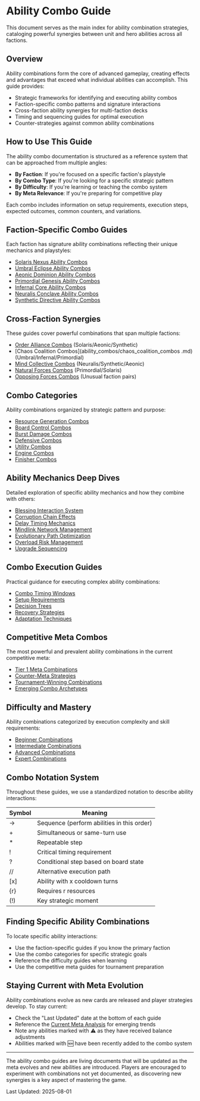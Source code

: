 # Ability Combo Guide

This document serves as the main index for ability combination strategies, cataloging powerful synergies between unit and hero abilities across all factions.

## Overview

Ability combinations form the core of advanced gameplay, creating effects and advantages that exceed what individual abilities can accomplish. This guide provides:

- Strategic frameworks for identifying and executing ability combos
- Faction-specific combo patterns and signature interactions
- Cross-faction ability synergies for multi-faction decks
- Timing and sequencing guides for optimal execution
- Counter-strategies against common ability combinations

## How to Use This Guide

The ability combo documentation is structured as a reference system that can be approached from multiple angles:

- **By Faction**: If you're focused on a specific faction's playstyle
- **By Combo Type**: If you're looking for a specific strategic pattern
- **By Difficulty**: If you're learning or teaching the combo system
- **By Meta Relevance**: If you're preparing for competitive play

Each combo includes information on setup requirements, execution steps, expected outcomes, common counters, and variations.

## Faction-Specific Combo Guides

Each faction has signature ability combinations reflecting their unique mechanics and playstyles:

- [Solaris Nexus Ability Combos](ability_combos/solaris_nexus_combos.md)
- [Umbral Eclipse Ability Combos](ability_combos/umbral_eclipse_combos.md)
- [Aeonic Dominion Ability Combos](ability_combos/aeonic_dominion_combos.md)
- [Primordial Genesis Ability Combos](ability_combos/primordial_genesis_combos.md)
- [Infernal Core Ability Combos](ability_combos/infernal_core_combos.md)
- [Neuralis Conclave Ability Combos](ability_combos/neuralis_conclave_combos.md)
- [Synthetic Directive Ability Combos](ability_combos/synthetic_directive_combos.md)

## Cross-Faction Synergies

These guides cover powerful combinations that span multiple factions:

- [Order Alliance Combos](ability_combos/order_alliance_combos.md) (Solaris/Aeonic/Synthetic)
- [Chaos Coalition Combos](ability_combos/chaos_coalition_combos
.md) (Umbral/Infernal/Primordial)
- [Mind Collective Combos](ability_combos/mind_collective_combos.md) (Neuralis/Synthetic/Aeonic)
- [Natural Forces Combos](ability_combos/natural_forces_combos.md) (Primordial/Solaris)
- [Opposing Forces Combos](ability_combos/opposing_forces_combos.md) (Unusual faction pairs)

## Combo Categories

Ability combinations organized by strategic pattern and purpose:

- [Resource Generation Combos](ability_combos/resource_generation_combos.md)
- [Board Control Combos](ability_combos/board_control_combos.md)
- [Burst Damage Combos](ability_combos/burst_damage_combos.md)
- [Defensive Combos](ability_combos/defensive_combos.md)
- [Utility Combos](ability_combos/utility_combos.md)
- [Engine Combos](ability_combos/engine_combos.md)
- [Finisher Combos](ability_combos/finisher_combos.md)

## Ability Mechanics Deep Dives

Detailed exploration of specific ability mechanics and how they combine with others:

- [Blessing Interaction System](ability_combos/blessing_interactions.md)
- [Corruption Chain Effects](ability_combos/corruption_chains.md)
- [Delay Timing Mechanics](ability_combos/delay_timing.md)
- [Mindlink Network Management](ability_combos/mindlink_networks.md)
- [Evolutionary Path Optimization](ability_combos/evolution_paths.md)
- [Overload Risk Management](ability_combos/overload_management.md)
- [Upgrade Sequencing](ability_combos/upgrade_sequencing.md)

## Combo Execution Guides

Practical guidance for executing complex ability combinations:

- [Combo Timing Windows](ability_combos/combo_timing_windows.md)
- [Setup Requirements](ability_combos/combo_setup_requirements.md)
- [Decision Trees](ability_combos/combo_decision_trees.md)
- [Recovery Strategies](ability_combos/combo_recovery_strategies.md)
- [Adaptation Techniques](ability_combos/combo_adaptations.md)

## Competitive Meta Combos

The most powerful and prevalent ability combinations in the current competitive meta:

- [Tier 1 Meta Combinations](ability_combos/tier_1_combos.md)
- [Counter-Meta Strategies](ability_combos/counter_meta_combos.md)
- [Tournament-Winning Combinations](ability_combos/tournament_combos.md)
- [Emerging Combo Archetypes](ability_combos/emerging_combos.md)

## Difficulty and Mastery

Ability combinations categorized by execution complexity and skill requirements:

- [Beginner Combinations](ability_combos/beginner_combos.md)
- [Intermediate Combinations](ability_combos/intermediate_combos.md)
- [Advanced Combinations](ability_combos/advanced_combos.md)
- [Expert Combinations](ability_combos/expert_combos.md)

## Combo Notation System

Throughout these guides, we use a standardized notation to describe ability interactions:

| Symbol | Meaning |
|--------|---------|
| → | Sequence (perform abilities in this order) |
| + | Simultaneous or same-turn use |
| * | Repeatable step |
| ! | Critical timing requirement |
| ? | Conditional step based on board state |
| // | Alternative execution path |
| [x] | Ability with x cooldown turns |
| {r} | Requires r resources |
| (!) | Key strategic moment |

## Finding Specific Ability Combinations

To locate specific ability interactions:

- Use the faction-specific guides if you know the primary faction
- Use the combo categories for specific strategic goals
- Reference the difficulty guides when learning
- Use the competitive meta guides for tournament preparation

## Staying Current with Meta Evolution

Ability combinations evolve as new cards are released and player strategies develop. To stay current:

- Check the "Last Updated" date at the bottom of each guide
- Reference the [Current Meta Analysis](../competitive/CURRENT_META_ANALYSIS.md) for emerging trends
- Note any abilities marked with ⚠️ as they have received balance adjustments
- Abilities marked with 🆕 have been recently added to the combo system

---

The ability combo guides are living documents that will be updated as the meta evolves and new abilities are introduced. Players are encouraged to experiment with combinations not yet documented, as discovering new synergies is a key aspect of mastering the game.

Last Updated: 2025-08-01
